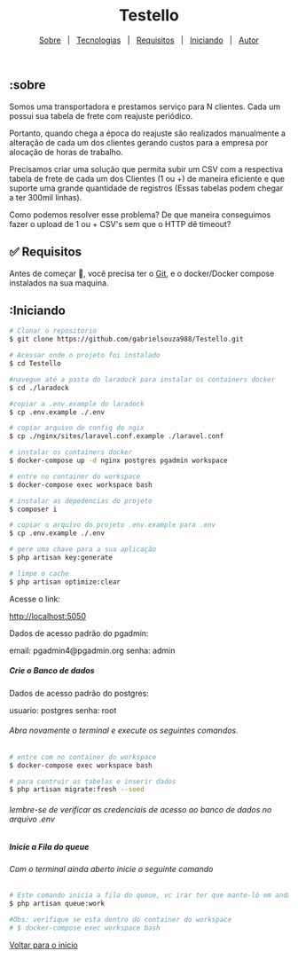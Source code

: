 

<h1 align="center">Testello</h1>

<p align="center">
  <a href="#sobre">Sobre</a> &#xa0; | &#xa0; 
  <a href="#Tecnologias">Tecnologias</a> &#xa0; | &#xa0;
  <a href="#Requisitos">Requisitos</a> &#xa0; | &#xa0;
  <a href="#Iniciando">Iniciando</a> &#xa0; | &#xa0;
  <a href="https://github.com/gabrielsouza988" target="_blank">Autor</a>
</p>

<br>

## :sobre ##

Somos uma transportadora e prestamos serviço para N clientes. Cada um possui sua tabela de frete com reajuste periódico.

Portanto, quando chega a época do reajuste são realizados manualmente a alteração de cada um dos clientes gerando custos para a empresa por alocação de horas de trabalho.

Precisamos criar uma solução que permita subir um CSV com a respectiva tabela de frete de cada um dos Clientes (1 ou +) de maneira eficiente e que suporte uma grande quantidade de registros (Essas tabelas podem chegar a ter 300mil linhas).

Como podemos resolver esse problema? De que maneira conseguimos fazer o upload de 1 ou + CSV's sem que o HTTP dê timeout?

## :white_check_mark: Requisitos ##

Antes de começar :checkered_flag:, você precisa ter o [Git](https://git-scm.com), e o docker/Docker compose instalados na sua maquina.

## :Iniciando ##

```bash
# Clonar o repositorio
$ git clone https://github.com/gabrielsouza988/Testello.git

# Acessar onde o projeto foi instalado
$ cd Testello

#navegue até a pasta do laradock para instalar os containers docker
$ cd ./laradock

#copiar a .env.example do laradock
$ cp .env.example ./.env

# copiar arquivo de config do ngix
$ cp ./nginx/sites/laravel.conf.example ./laravel.conf

# instalar os containers docker
$ docker-compose up -d nginx postgres pgadmin workspace

# entre no container do workspace
$ docker-compose exec workspace bash

# instalar as depedencias do projeto
$ composer i

# copiar o arquivo do projeto .env.example para .env
$ cp .env.example ./.env

# gere uma chave para a sua aplicação
$ php artisan key:generate

# limpe o cache
$ php artisan optimize:clear

```

<p>Acesse o link:</p>
<a href="http://localhost:5050">http://localhost:5050</a>

<p>Dados de acesso padrão do pgadmin:</p>
email: pgadmin4@pgadmin.org
senha: admin

<h5>Crie o Banco de dados</h5>

<p>Dados de acesso padrão do postgres:</p>
usuario: postgres
senha: root

<h6>Abra novamente o terminal e execute os seguintes comandos.</h6>

```bash
# entre com no container do workspace
$ docker-compose exec workspace bash

# para contruir as tabelas e inserir dados
$ php artisan migrate:fresh --seed

```
<h6>lembre-se de verificar as credenciais de acesso ao banco de dados no arquivo .env</h6>

<h5>Inicie a Fila do queue</h5>
<h6>Com o terminal ainda aberto inicie o seguinte comando</h6>

```bash
# Este comando inicia a fila do queue, vc irar ter que mante-ló em andamento para funcionar as filas
$ php artisan queue:work

#Obs: verifique se esta dentro do container do workspace
# $ docker-compose exec workspace bash

```

<a href="#top">Voltar para o início</a>
